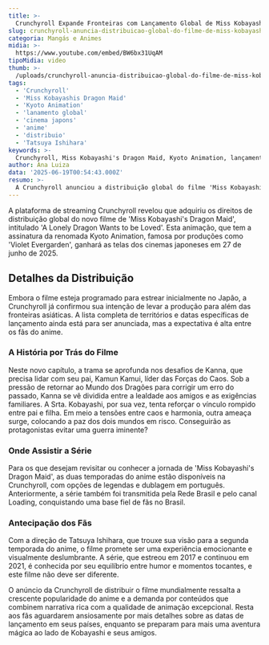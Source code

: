 ```yaml
---
title: >-
  Crunchyroll Expande Fronteiras com Lançamento Global de Miss Kobayashi’s Dragon Maid
slug: crunchyroll-anuncia-distribuicao-global-do-filme-de-miss-kobayashi-8217-s-dragon-maid
categoria: Mangás e Animes
midia: >-
  https://www.youtube.com/embed/BW6bx31UqAM
tipoMidia: video
thumb: >-
  /uploads/crunchyroll-anuncia-distribuicao-global-do-filme-de-miss-kobayashi-8217-s-dragon-maid-preview.jpg
tags:
  - 'Crunchyroll'
  - 'Miss Kobayashis Dragon Maid'
  - 'Kyoto Animation'
  - 'lanamento global'
  - 'cinema japons'
  - 'anime'
  - 'distribuio'
  - 'Tatsuya Ishihara'
keywords: >-
  Crunchyroll, Miss Kobayashi's Dragon Maid, Kyoto Animation, lançamento global, cinema japonês, anime, distribuição, Tatsuya Ishihara
author: Ana Luiza
data: '2025-06-19T00:54:43.000Z'
resumo: >-
  A Crunchyroll anunciou a distribuição global do filme 'Miss Kobayashi's Dragon Maid: A Lonely Dragon Wants to be Loved', que estreia em 27 de junho no Japão. A animação da Kyoto Animation promete encantar fãs ao redor do mundo.
---
```


A plataforma de streaming Crunchyroll revelou que adquiriu os direitos de distribuição global do novo filme de 'Miss Kobayashi's Dragon Maid', intitulado 'A Lonely Dragon Wants to be Loved'. Esta animação, que tem a assinatura da renomada Kyoto Animation, famosa por produções como 'Violet Evergarden', ganhará as telas dos cinemas japoneses em 27 de junho de 2025.

## Detalhes da Distribuição

Embora o filme esteja programado para estrear inicialmente no Japão, a Crunchyroll já confirmou sua intenção de levar a produção para além das fronteiras asiáticas. A lista completa de territórios e datas específicas de lançamento ainda está para ser anunciada, mas a expectativa é alta entre os fãs do anime.

### A História por Trás do Filme

Neste novo capítulo, a trama se aprofunda nos desafios de Kanna, que precisa lidar com seu pai, Kamun Kamui, líder das Forças do Caos. Sob a pressão de retornar ao Mundo dos Dragões para corrigir um erro do passado, Kanna se vê dividida entre a lealdade aos amigos e as exigências familiares. A Srta. Kobayashi, por sua vez, tenta reforçar o vínculo rompido entre pai e filha. Em meio a tensões entre caos e harmonia, outra ameaça surge, colocando a paz dos dois mundos em risco. Conseguirão as protagonistas evitar uma guerra iminente?

### Onde Assistir a Série

Para os que desejam revisitar ou conhecer a jornada de 'Miss Kobayashi's Dragon Maid', as duas temporadas do anime estão disponíveis na Crunchyroll, com opções de legendas e dublagem em português. Anteriormente, a série também foi transmitida pela Rede Brasil e pelo canal Loading, conquistando uma base fiel de fãs no Brasil.

### Antecipação dos Fãs

Com a direção de Tatsuya Ishihara, que trouxe sua visão para a segunda temporada do anime, o filme promete ser uma experiência emocionante e visualmente deslumbrante. A série, que estreou em 2017 e continuou em 2021, é conhecida por seu equilíbrio entre humor e momentos tocantes, e este filme não deve ser diferente.

O anúncio da Crunchyroll de distribuir o filme mundialmente ressalta a crescente popularidade do anime e a demanda por conteúdos que combinem narrativa rica com a qualidade de animação excepcional. Resta aos fãs aguardarem ansiosamente por mais detalhes sobre as datas de lançamento em seus países, enquanto se preparam para mais uma aventura mágica ao lado de Kobayashi e seus amigos.